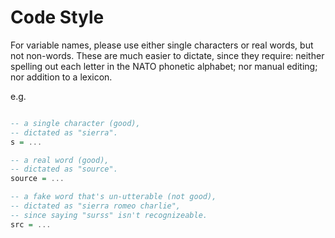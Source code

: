 
# Code Style

For variable names, please use either single characters or real words, but not non-words.
These are much easier to dictate, since they require: neither spelling out each letter in the NATO phonetic alphabet; nor manual editing; nor addition to a lexicon. 

e.g. 

```haskell

-- a single character (good), 
-- dictated as "sierra". 
s = ...

-- a real word (good),
-- dictated as "source". 
source = ...

-- a fake word that's un-utterable (not good),
-- dictated as "sierra romeo charlie",
-- since saying "surss" isn't recognizeable. 
src = ...

```

